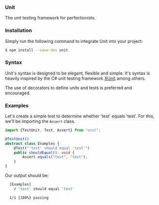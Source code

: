 ### Unit

The unit testing framework for perfectionists.

### Installation

Simply run the following command to integrate Unit into your project:

```bash
$ npm install --save-dev unit
```

### Syntax

Unit's syntax is designed to be elegant, flexible and simple. It's syntax is heavily inspired by the C# unit testing framework [XUnit](https://xunit.github.io/) among others.

The use of decorators to define units and tests is preferred and encouraged.

### Examples

Let's create a simple test to determine whether 'test' equals 'test'. For this, we'll be importing the `Assert` class.

```ts
import {TestUnit, Test, Assert} from "unit";

@TestUnit()
abstract class Examples {
    @Test("'test' should equal 'test'")
    public shouldEqual(): void {
        Assert.equals("test", "test");
    }
}
```

Our output should be:

```bash
  [Examples]
    √ 'test' should equal 'test'

  1/1 {100%} passing
```
